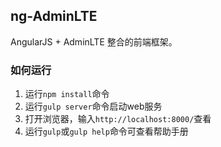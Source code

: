 ## ng-AdminLTE

AngularJS + AdminLTE 整合的前端框架。

### 如何运行

1. 运行`npm install`命令
2. 运行`gulp server`命令启动web服务
3. 打开浏览器，输入`http://localhost:8000/`查看
4. 运行`gulp`或`gulp help`命令可查看帮助手册

